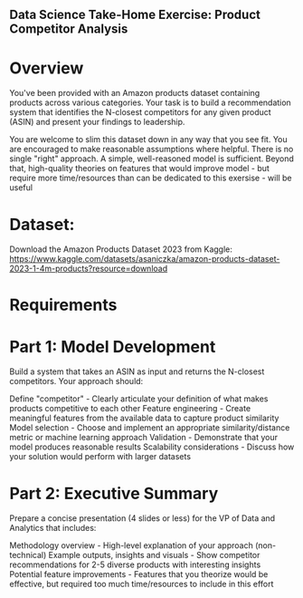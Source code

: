 ## Data Science Take-Home Exercise: Product Competitor Analysis

# Overview
You've been provided with an Amazon products dataset containing products across various categories. Your task is to build a recommendation system that identifies the N-closest competitors for any given product (ASIN) and present your findings to leadership.

You are welcome to slim this dataset down in any way that you see fit. You are encouraged to make reasonable assumptions where helpful. There is no single "right" approach. A simple, well-reasoned model is sufficient. Beyond that, high-quality theories on features that would improve model - but require more time/resources than can be dedicated to this exersise - will be useful

# Dataset: 
Download the Amazon Products Dataset 2023 from Kaggle: https://www.kaggle.com/datasets/asaniczka/amazon-products-dataset-2023-1-4m-products?resource=download

# Requirements
# Part 1: Model Development
Build a system that takes an ASIN as input and returns the N-closest competitors. Your approach should:

  Define "competitor" - Clearly articulate your definition of what makes products competitive to each other
  Feature engineering - Create meaningful features from the available data to capture product similarity
  Model selection - Choose and implement an appropriate similarity/distance metric or machine learning approach
  Validation - Demonstrate that your model produces reasonable results
  Scalability considerations - Discuss how your solution would perform with larger datasets

# Part 2: Executive Summary
Prepare a concise presentation (4 slides or less) for the VP of Data and Analytics that includes:

  Methodology overview - High-level explanation of your approach (non-technical)
  Example outputs, insights and visuals - Show competitor recommendations for 2-5 diverse products with interesting insights
  Potential feature improvements - Features that you theorize would be effective, but required too much time/resources to include in this effort
